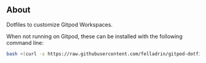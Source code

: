 ## About

Dotfiles to customize Gitpod Workspaces.

When not running on Gitpod, these can be installed with the following command line:

```bash
bash <(curl -s https://raw.githubusercontent.com/felladrin/gitpod-dotfiles/main/install.sh)
```
